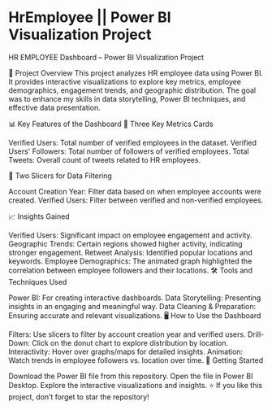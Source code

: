 # HrEmployee  || Power BI Visualization Project

HR EMPLOYEE Dashboard – Power BI Visualization Project

📌 Project Overview
This project analyzes HR employee data using Power BI. It provides interactive visualizations to explore key metrics, employee demographics, engagement trends, and geographic distribution. The goal was to enhance my skills in data storytelling, Power BI techniques, and effective data presentation.

📊 Key Features of the Dashboard
🔹 Three Key Metrics Cards

Verified Users: Total number of verified employees in the dataset.
Verified Users' Followers: Total number of followers of verified employees.
Total Tweets: Overall count of tweets related to HR employees.

🔹 Two Slicers for Data Filtering

Account Creation Year: Filter data based on when employee accounts were created.
Verified Users: Filter between verified and non-verified employees.


📈 Insights Gained

Verified Users: Significant impact on employee engagement and activity.
Geographic Trends: Certain regions showed higher activity, indicating stronger engagement.
Retweet Analysis: Identified popular locations and keywords.
Employee Demographics: The animated graph highlighted the correlation between employee followers and their locations.
🛠 Tools and Techniques Used

Power BI: For creating interactive dashboards.
Data Storytelling: Presenting insights in an engaging and meaningful way.
Data Cleaning & Preparation: Ensuring accurate and relevant visualizations.
🖥 How to Use the Dashboard

Filters: Use slicers to filter by account creation year and verified users.
Drill-Down: Click on the donut chart to explore distribution by location.
Interactivity: Hover over graphs/maps for detailed insights.
Animation: Watch trends in employee followers vs. location over time.
🚀 Getting Started

Download the Power BI file from this repository.
Open the file in Power BI Desktop.
Explore the interactive visualizations and insights.
⭐ If you like this project, don’t forget to star the repository!
